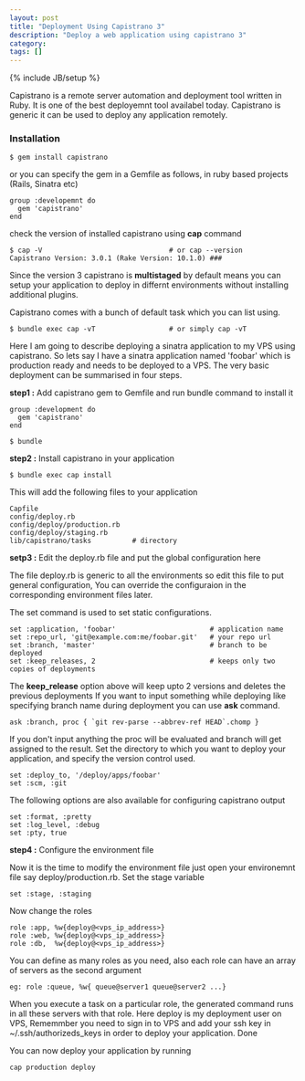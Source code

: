 ```yaml
---
layout: post
title: "Deployment Using Capistrano 3"
description: "Deploy a web application using capistrano 3"
category:
tags: []
---
```

{% include JB/setup %}

Capistrano is a remote server automation and deployment tool written in Ruby. It is one of the best deployemnt tool availabel today. Capistrano is generic it can be used to deploy any application remotely.

### Installation

    $ gem install capistrano

or you can specify the gem in a Gemfile as follows, in ruby based projects (Rails, Sinatra etc)

    group :developemnt do
      gem 'capistrano'
    end

check the version of installed capistrano using **cap** command

    $ cap -V                               # or cap --version
    Capistrano Version: 3.0.1 (Rake Version: 10.1.0) ###

Since the version 3 capistrano is **multistaged** by default means you can setup your application to deploy in differnt environments without installing additional plugins.

Capistrano comes with a bunch of default task which you can list using.

    $ bundle exec cap -vT                  # or simply cap -vT

Here I am going to describe deploying a sinatra application to my VPS using capistrano. So lets say I have a sinatra application named 'foobar' which is production ready and needs to be deployed to a VPS. The very basic deployment can be summarised in four steps.

**step1 :** Add capistrano gem to Gemfile and run bundle command to install it

    group :development do
      gem 'capistrano'
    end

    $ bundle

**step2 :** Install capistrano in your application

    $ bundle exec cap install

This will add the following files to your application

    Capfile
    config/deploy.rb
    config/deploy/production.rb
    config/deploy/staging.rb
    lib/capistrano/tasks          # directory

**setp3 :** Edit the deploy.rb file and put the global configuration here

The file deploy.rb is generic to all the environments so edit this file to put general configuration, You can override the configuraion in the corresponding environment files later.

The set command is used to set static configurations.

    set :application, 'foobar'                       # application name
    set :repo_url, 'git@example.com:me/foobar.git'   # your repo url
    set :branch, 'master'                            # branch to be deployed
    set :keep_releases, 2                            # keeps only two copies of deployments

The **keep_release** option above will keep upto 2 versions and deletes the previous deployments
If you want to input something while deploying like specifying branch name during deployment you can use **ask** command.

    ask :branch, proc { `git rev-parse --abbrev-ref HEAD`.chomp }

If you don't input anything the proc will be evaluated and branch will get assigned to the result.
Set the directory to which you want to deploy your application, and specify the version control used.

    set :deploy_to, '/deploy/apps/foobar'
    set :scm, :git

The following options are also available for configuring capistrano output

    set :format, :pretty
    set :log_level, :debug
    set :pty, true

**step4 :** Configure the environment file

Now it is the time to modify the environment file just open your environemnt file say deploy/production.rb.
Set the stage variable

    set :stage, :staging

Now change the roles

    role :app, %w{deploy@<vps_ip_address>}
    role :web, %w{deploy@<vps_ip_address>}
    role :db,  %w{deploy@<vps_ip_address>}

You can define as many roles as you need, also each role can have an array of servers as the second argument

    eg: role :queue, %w{ queue@server1 queue@server2 ...}

When you execute a task on a particular role, the generated command runs in all these servers with that role.
Here deploy is my deployment user on VPS, Rememmber you need to sign in to VPS and add your ssh key in ~/.ssh/authorizeds_keys in order to deploy your application.
Done

You can now deploy your application by running

    cap production deploy